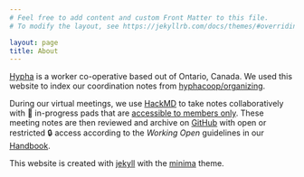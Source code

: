 ```yaml
---
# Feel free to add content and custom Front Matter to this file.
# To modify the layout, see https://jekyllrb.com/docs/themes/#overriding-theme-defaults

layout: page
title: About
---
```


[Hypha](https://hypha.coop) is a worker co-operative based out of Ontario, Canada.
We used this website to index our coordination notes from [hyphacoop/organizing](https://github.com/hyphacoop/organizing).

During our virtual meetings, we use [HackMD](https://hackmd.io) to take notes collaboratively with :seedling: in-progress pads that are [accessible to members only](https://hackmd.io/VN4ltoJJTwWSVdODqfBf2w).
These meeting notes are then reviewed and archive on [GitHub](https://https://github.com/hyphacoop/organizing) with open or restricted :lock: access according to the _Working Open_ guidelines in our [Handbook](https://handbook.hypha.coop/working-open.html).

<span class="small">This website is created with [jekyll](https://github.com/jekyll/jekyll) with the [minima](https://github.com/jekyll/minima) theme.</span>
